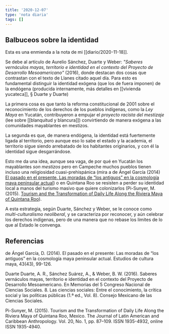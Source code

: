 ```yaml
---
title: '2020-12-07'
type: 'nota diaria'
tags: []
---
```


## Balbuceos sobre la identidad

Esta es una enmienda a la nota de mi [[diario/2020-11-18]].

Se debe al artículo de Aurelio Sánchez, Duarte y Weber: *"Saberes vernáculos mayas, territorio e identidad en el contexto del Proyecto de Desarrollo Mesoamericano"* (2016), donde destacan dos cosas que contrastan con el texto de Llanes citado aquel día. Para esto es fundamental distinguir la identidad exógena (que los de fuera imponen) de la endógena (producida internamente, más detalles en [[vivienda yucateca]], § Duarte y Duarte)

La primera cosa es que tanto la reforma constitucional de 2001 sobre el reconocimiento de los derechos de los pueblos indígenas, como la *Ley Maya* en Yucatán, contribuyeron a empujar el *proyecto racista del mestizaje* (lee sobre [[blanquitud y blancura]]) convirtiendo de manera exógena a las comunidades mayablantes en mestizos.

La segunda es que, de manera endógena, la identidad está fuertemente ligada al territorio, pero aunque eso lo sabe el estado y la academia, el territorio sigue siendo arrebatado de los habitantes originarios, y con él la identidad sigue desgarrándose.

Esto me da una idea, aunque sea vaga, de por qué en Yucatán los mayablantes *son mestizos* pero en Campeche muchos pueblos tienen incluso una religiosidad cuasi-prehispánica (mira a de Ángel García (2014) [El pasado en el presente. Las moradas de “los antiguos” en la cosmología maya peninsular actual](http://www.scielo.org.mx/scielo.php?script=sci_arttext&pid=S0185-25742014000100004&lng=es&nrm=iso&tlng=es)) o en Quintana Roo se resisten a perder su identidad local a manos del turismo masivo que quiere colonizarlos (Pi-Sunyer, M. (2015). [Tourism and the Transformation of Daily Life Along the Riviera Maya of Quintana Roo](https://www.researchgate.net/publication/274264479_Tourism_and_the_Transformation_of_Daily_Life_Along_the_Riviera_Maya_of_Quintana_Roo_Mexico)).


A esta estrategia, según Duarte, Sánchez y Weber, se le conoce como *multi-culturalismo neoliberal*, y se caracteriza por reconocer, y aún celebrar los derechos indígenas, pero de una manera que no rebase los limites de lo que al Estado le convenga.

## Referencias

de Ángel García, D. (2014). El pasado en el presente: Las moradas de “los antiguos” en la cosmología maya peninsular actual. Estudios de cultura maya, 43(43), 99-126.

Duarte Duarte, A. R., Sánchez Suárez, A., & Weber, B. W. (2016). Saberes vernáculos mayas, territorio e identidad en el contexto del Proyecto de Desarrollo Mesoamericano. En Memorias del 5 Congreso Nacional de Ciencias Sociales. 8. Las ciencias sociales: Entre el conocimiento, la crítica social y las políticas públicas (1.ª ed., Vol. 8). Consejo Mexicano de las Ciencias Sociales.

Pi-Sunyer, M. (2015). Tourism and the Transformation of Daily Life Along the Riviera Maya of Quintana Roo, Mexico. The Journal of Latin American and Caribbean Anthropology. Vol. 20, No. 1, pp. 87–109. ISSN 1935-4932, online ISSN 1935-4940.
